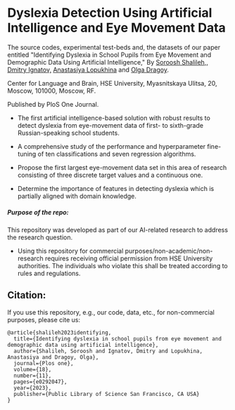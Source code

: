 # Dyslexia Detection Using Artificial Intelligence and Eye Movement Data


The source codes, experimental test-beds and, the datasets of our paper entitled "Identifying Dyslexia in School Pupils from Eye Movement and Demographic Data Using Artificial Intelligence,"
By [Soroosh Shalileh,](https://www.hse.ru/en/staff/srshalileh),
[Dmitry Ignatov,](https://www.hse.ru/en/staff/dima) [Anastasiya Lopukhina](https://lopukhina.com) and [Olga Dragoy](https://www.hse.ru/en/staff/dragoy).

Center for Language and Brain, HSE University, Myasnitskaya Ulitsa, 20, Moscow, 101000, Moscow, RF. 

Published by PloS One Journal.


- The first artificial intelligence-based solution with robust results to detect dyslexia from eye-movement data of first- to sixth-grade Russian-speaking school students.

- A comprehensive study of the performance and hyperparameter fine-tuning of ten classifications and seven regression algorithms.

- Propose the first largest eye-movement data set in this area of research consisting of three discrete target values and a continuous one.

- Determine the importance of features in detecting dyslexia which is partially aligned with domain knowledge.


##### Purpose of the repo:
This repository was developed as part of our AI-related research to address the research question.

- Using this repository for commercial purposes/non-academic/non-research requires receiving official permission from HSE University authorities. The individuals who violate this shall be treated according to rules and regulations.

## Citation:

If you use this repository, e.g., our code, data, etc., for non-commercial purposes, please cite us:

```
@article{shalileh2023identifying,
  title={Identifying dyslexia in school pupils from eye movement and demographic data using artificial intelligence},
  author={Shalileh, Soroosh and Ignatov, Dmitry and Lopukhina, Anastasiya and Dragoy, Olga},
  journal={Plos one},
  volume={18},
  number={11},
  pages={e0292047},
  year={2023},
  publisher={Public Library of Science San Francisco, CA USA}
}
``` 

